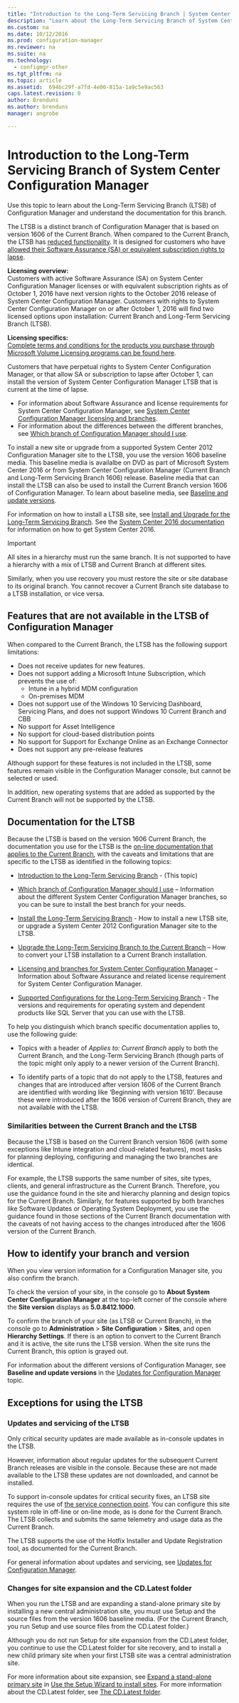 ```yaml
---
title: "Introduction to the Long-Term Servicing Branch | System Center Configuration Manager"
description: "Learn about the Long-Term Servicing Branch of System Center Configuration Manager."
ms.custom: na
ms.date: 10/12/2016
ms.prod: configuration-manager
ms.reviewer: na
ms.suite: na
ms.technology:
  - configmgr-other
ms.tgt_pltfrm: na
ms.topic: article
ms.assetid:  694bc29f-a7fd-4e06-815a-1a9c5e9ac563
caps.latest.revision: 0
author: Brendunsms.author: brendunsmanager: angrobe

---
```

# Introduction to the Long-Term Servicing Branch of System Center Configuration Manager


Use this topic to learn about the  Long-Term Servicing Branch (LTSB) of Configuration Manager and understand the documentation for this branch.


The LTSB is a distinct branch of Configuration Manager that is based on version 1606 of the Current Branch. When compared to the Current Branch, the LTSB has [reduced functionality](#features-that-are-not-available-in-the-ltsb-of-configuration-manager). It is designed for customers who have [allowed their Software Assurance (SA) or equivalent subscription rights to lapse](/sccm/core/understand/learn-more-editions#software-assurance-and-the-ltsb).

**Licensing overview:**   
Customers with active Software Assurance (SA) on System Center Configuration Manager licenses or with equivalent subscription rights as of October 1, 2016 have next version rights to the October 2016 release of System Center Configuration Manager. Customers with rights to System Center Configuration Manager on or after October 1, 2016 will find two licensed options upon installation: Current Branch and Long-Term Servicing Branch (LTSB).

**Licensing specifics:**  
[Complete terms and conditions for the products you purchase through Microsoft Volume Licensing programs can be found here](http://go.microsoft.com/fwlink/?LinkId=800052).

Customers that have perpetual rights to System Center Configuration Manager, or that allow SA or subscription to lapse after October 1, can install the version of System Center Configuration Manager LTSB that is current at the time of lapse.
- For information about Software Assurance and license requirements for System Center Configuration Manager, see [System Center Configuration Manager licensing and branches](learn-more-editions.md).
-	For information about the differences between the different branches, see [Which branch of Configuration Manager should I use](which-branch-should-i-use.md).

To install a new site or upgrade from a supported System Center 2012 Configuration Manager site to the LTSB, you use the version 1606 baseline media. This baseline media is availalbe on DVD as part of Microsoft System Center 2016 or from System Center Configuration Manager (Current Branch and Long-Term Servicing Branch 1606) release. Baseline media that can install the LTSB can also be used to install the Current Branch version 1606 of Configuration Manager. To learn about baseline media, see [Baseline and update versions](/sccm/core/servers/manage/updates#baseline-and-update-versions).

For information on how to install a LTSB site, see [Install and Upgrade for the Long-Term Servicing Branch](install-the-ltsb.md). See the [System Center 2016 documentation](https:\technet.microsoft.com\system-center-docs\System-Center-2016) for information on how to get System Center 2016.

> [!IMPORTANT]
> All sites in a hierarchy must run the same branch. It is not supported to have a hierarchy with a mix of LTSB and Current Branch at different sites.
>
> Similarly, when you use recovery you must restore the site or site database to its original branch. You cannot recover a Current Branch site database to a LTSB installation, or vice versa.


## Features that are not available in the LTSB of Configuration Manager
When compared to the Current Branch, the LTSB has the following support limitations:

- Does not receive updates for new features.
- Does not support adding a Microsoft Intune Subscription, which prevents the use of:
  -	Intune in a hybrid MDM configuration
  - On-premises MDM
-	Does not support use of the Windows 10 Servicing Dashboard, Servicing Plans, and does not support Windows 10 Current Branch and CBB
-	No support for Asset Intelligence
-	No support for cloud-based distribution points
-	No support for Support for Exchange Online as an Exchange Connector
-	Does not support any pre-release features


Although support for these features is not included in the LTSB, some features remain visible in the Configuration Manager console, but cannot be selected or used.

In addition, new operating systems that are added as supported by the Current Branch will not be supported by the LTSB.

## Documentation for the LTSB
Because the LTSB is based on the version 1606 Current Branch, the documentation you use for the LTSB is the [on-line documentation that applies to the Current Branch](https://docs.microsoft.com/sccm/), with the caveats and limitations that are specific to the LTSB as identified in the following topics:  

-	[Introduction to the  Long-Term Servicing Branch](introduction-to-the-ltsb.md)  - (This topic)

-	[Which branch of Configuration Manager should I use](which-branch-should-i-use.md) – Information about the different System Center Configuration Manager branches, so you can be sure to install the best branch for your needs.

-	[Install the  Long-Term Servicing Branch](install-the-ltsb.md) - How to install a new LTSB site, or upgrade a System Center 2012 Configuration Manager site to the LTSB.

-	[Upgrade the  Long-Term Servicing Branch to the Current Branch](convert-to-current-branch.md) – How to convert your LTSB installation to a Current Branch installation.

-	[Licensing and branches for System Center Configuration Manager](learn-more-editions.md) – Information about Software Assurance and related license requirement for System Center Configuration Manager.
-	[Supported Configurations for the Long-Term Servicing Branch](supported-configurations-for-ltsb) - The versions and requirements for operating system and dependent products like SQL Server that you can use with the LTSB.


To help you distinguish which branch specific documentation applies to, use the following guide:  
-	Topics with a header of *Applies to: Current Branch* apply to both the Current Branch, and the  Long-Term Servicing Branch (though parts of the topic might only apply to a newer version of the Current Branch).

-	To identify parts of a topic that do not apply to the LTSB, features and changes that are introduced after version 1606 of the Current Branch are identified with wording like ‘Beginning with version 1610’. Because these were introduced after the 1606 version of Current Branch, they are not available with the LTSB.

### Similarities between the Current Branch and the LTSB
Because the LTSB is based on the Current Branch version 1606 (with some exceptions like Intune integration and cloud-related features), most tasks for planning deploying, configuring and managing the two branches are identical.

For example, the LTSB supports the same number of sites, site types, clients, and general infrastructure as the Current Branch. Therefore, you use the guidance found in the site and hierarchy planning and design topics for the Current Branch. Similarly, for features supported by both branches like Software Updates or Operating System Deployment, you use the guidance found in those sections of the Current Branch documentation with the caveats of not having access to the changes introduced after the 1606 version of the Current Branch.


## How to identify your branch and version
When you view version information for a Configuration Manager site, you also confirm the branch.

To check the version of your site, in the console go to **About System Center Configuration Manager** at the top-left corner of the console where the **Site version** displays as **5.0.8412.1000**.

To confirm the branch of your site (as LTSB or Current Branch), in the console go to **Administration** > **Site Configuration** > **Sites**, and open **Hierarchy Settings**.  If there is an option to convert to the Current Branch and it is active, the site runs the LTSB version. When the site runs the Current Branch, this option is grayed out.

For information about the different versions of Configuration Manager, see **Baseline and update versions** in the [Updates for Configuration Manager](/sccm/core/servers/manage/updates) topic.

## Exceptions for using the LTSB
### Updates and servicing of the LTSB
Only critical security updates are made available as in-console updates in the LTSB.

However, information about regular updates for the subsequent Current Branch releases are visible in the console. Because these are not made available to the LTSB these updates are not downloaded, and cannot be installed.

To support in-console updates for critical security fixes, an LTSB site requires the use of [the service connection point](/sccm/core/servers/deploy/configure/about-the-service-connection-point). You can configure this site system role in off-line or on-line mode, as is done for the Current Branch. The LTSB collects and submits the same telemetry and usage data as the Current Branch.

The LTSB supports the use of the Hotfix Installer and Update Registration tool, as documented for the Current Branch.

For general information about updates and servicing, see [Updates for Configuration Manager](/sccm/core/servers/manage/updates).

### Changes for site expansion and the CD.Latest folder
When you run the LTSB and are expanding a stand-alone primary site by installing a new central administration site, you must use Setup and the source files from the version 1606 baseline media.  (For the Current Branch, you run Setup and use source files from the CD.Latest folder.)

Although you do not run Setup for site expansion from the CD.Latest folder, you continue to use the CD.Latest folder for site recovery, and to install a new child primary site when your first LTSB site was a central administration site.

For more information about site expansion, see  [Expand a stand-alone primary site](/sccm/core/servers/deploy/install/use-the-setup-wizard-to-install-sites#expand-a-stand-alone-primary-site) in [Use the Setup Wizard to install sites](/sccm/core/servers/deploy/install/use-the-setup-wizard-to-install-sites).
For more information about the CD.Latest folder, see [The CD.Latest folder](/sccm/core/servers/manage/the-cd.latest-folder).
